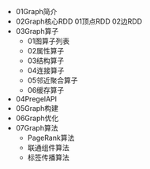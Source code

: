 * 01Graph简介
* 02Graph核心RDD
  01顶点RDD
  02边RDD
* 03Graph算子
  * 01图算子列表
  * 02属性算子
  * 03结构算子
  * 04连接算子
  * 05邻近聚合算子
  * 06缓存算子
* 04PregelAPI
* 05Graph构建
* 06Graph优化
* 07Graph算法
  * PageRank算法
  * 联通组件算法
  * 标签传播算法
